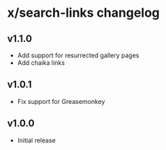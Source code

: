 # x/search-links changelog

## v1.1.0
* Add support for resurrected gallery pages
* Add chaika links

## v1.0.1
* Fix support for Greasemonkey

## v1.0.0
* Initial release
